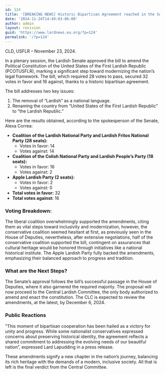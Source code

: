 ```yaml
---
id: 124
title: '[BREAKING NEWS] Historic Bipartisan Agreement reached in the Senate'
date: '2024-11-24T14:49:03-06:00'
author: admin
layout: revision
guid: 'https://www.lardnews.eu.org/?p=124'
permalink: '/?p=124'
---
```


CLD, USFLR – November 23, 2024.

In a plenary session, the Lardish Senate approved the bill to amend the Political Constitution of the United States of the First Lardish Republic (PCOTUSFLR), marking a significant step toward modernizing the nation’s legal framework. The bill, which required 28 votes to pass, secured 32 votes in favor and 16 against, thanks to a historic bipartisan agreement.

The bill addresses two key issues:

1. The removal of “Lardish” as a national language.
2. Renaming the country from “United States of the First Lardish Republic” to “the Lardish Republic.”

Here are the results obtained, according to the spokesperson of the Senate, Alexa Correa:

- **Coalition of the Lardish National Party and Lardish Fritos National Party (28 seats):**
    - Votes in favor: 14
    - Votes against: 14
- **Coalition of the Colish National Party and Lardish People’s Party (18 seats):**
    - Votes in favor: 16
    - Votes against: 2
- **Apple Lardish Party (2 seats):**
    - Votes in favor: 2
    - Votes against: 0
- **Total votes in favor:** 32
- **Total votes against:** 16

### Voting Breakdown:

The liberal coalition overwhelmingly supported the amendments, citing them as vital steps toward inclusivity and modernization, however, the conservative coalition seemed hesitant at first, as previously seen in the House of Deputies, nevertheless, after extensive negotiations, half of the conservative coalition supported the bill, contingent on assurances that cultural heritage would be honored through initiatives like a national historical institute. The Apple Lardish Party fully backed the amendments, emphasizing their balanced approach to progress and tradition.

### What are the Next Steps?

The Senate’s approval follows the bill’s successful passage in the House of Deputies, where it also garnered the required majority. The proposal will now proceed to the Central Lardish Committee, the only body authorized to amend and enact the constitution. The CLC is expected to review the amendments, at the latest, by December 6, 2024.

### Public Reactions

“This moment of bipartisan cooperation has been hailed as a victory for unity and progress. While some nationalist conservatives expressed concerns about preserving historical identity, the agreement reflects a shared commitment to addressing the evolving needs of our beautiful nation”, expressed Lard Lapudding in a press release.

These amendments signify a new chapter in the nation’s journey, balancing its rich heritage with the demands of a modern, inclusive society. All that is left is the final verdict from the Central Committee.